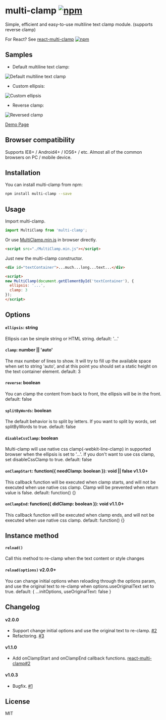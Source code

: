# multi-clamp [![npm](https://img.shields.io/npm/v/multi-clamp.svg?style=flat-square)](https://www.npmjs.com/package/multi-clamp)
Simple, efficient and easy-to-use multiline text clamp module. (supports reverse clamp)

For React? See [react-multi-clamp](https://github.com/jackyr/react-multi-clamp) [![npm](https://img.shields.io/npm/v/react-multi-clamp.svg?style=flat-square)](https://www.npmjs.com/package/react-multi-clamp)

## Samples
- Default multiline text clamp:

![Default multiline text clamp](https://raw.githubusercontent.com/jackyr/multi-clamp/master/example/sample1.png)

- Custom ellipsis:

![Custom ellipsis](https://raw.githubusercontent.com/jackyr/multi-clamp/master/example/sample2.png)

- Reverse clamp:

![Reversed clamp](https://raw.githubusercontent.com/jackyr/multi-clamp/master/example/sample3.png)

[Demo Page](https://jackyr.github.io/multi-clamp/example/index.html)

## Browser compatibility
Supports IE8+ / Android4+ / IOS6+ / etc. Almost all of the common browsers on PC / mobile device.

## Installation
You can install multi-clamp from npm:

```sh
npm install multi-clamp --save
```

## Usage
Import multi-clamp.

```js
import MultiClamp from 'multi-clamp';
```

Or use [MultiClamp.min.js](https://raw.githubusercontent.com/jackyr/multi-clamp/master/MultiClamp.min.js) in browser directly.

```html
<script src="./MultiClamp.min.js"></script>
```

Just new the multi-clamp constructor.

```html
<div id="textContainer">...much...long...text...</div>

<script>
new MultiClamp(document.getElementById('textContainer'), {
  ellipsis: '...',
  clamp: 3
});
</script>
```

## Options
#### `ellipsis`: string
Ellipsis can be simple string or HTML string. default: '...'

#### `clamp`: number || 'auto'
The max number of lines to show. It will try to fill up the available space when set to string 'auto', and at this point you should set a static height on the text container element. default: 3

#### `reverse`: boolean
You can clamp the content from back to front, the ellipsis will be in the front. default: false

#### `splitByWords`: boolean
The default behavior is to split by letters. If you want to split by words, set splitByWords to true. default: false

#### `disableCssClamp`: boolean
Multi-clamp will use native css clamp(-webkit-line-clamp) in supported browser when the ellipsis is set to '...'. If you don't want to use css clamp, set disableCssClamp to true. default: false

#### `onClampStart`: function({ needClamp: boolean }): void || false v1.1.0+
This callback function will be executed when clamp starts, and will not be executed when use native css clamp. Clamp will be prevented when return value is false. default: function() {}

#### `onClampEnd`: function({ didClamp: boolean }): void v1.1.0+
This callback function will be executed when clamp ends, and will not be executed when use native css clamp. default: function() {}

## Instance method
#### `reload()`
Call this method to re-clamp when the text content or style changes

#### `reload(options)` v2.0.0+
You can change initial options when reloading through the options param, and use the original text to re-clamp when options.useOriginalText set to true. default: { ...initOptions, useOriginalText: false }

## Changelog
#### v2.0.0
- Support change initial options and use the original text to re-clamp. [#2](https://github.com/jackyr/multi-clamp/issues/2)
- Refactoring. [#3](https://github.com/jackyr/multi-clamp/issues/3)

#### v1.1.0
-  Add onClampStart and onClampEnd callback functions. [react-multi-clamp#2](https://github.com/jackyr/react-multi-clamp/issues/2)

#### v1.0.3
- Bugfix. [#1](https://github.com/jackyr/multi-clamp/issues/1)

## License
MIT